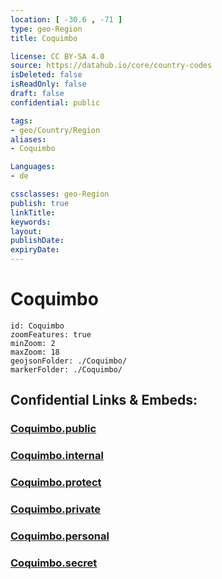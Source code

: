 ```yaml
---
location: [ -30.6 , -71 ] 
type: geo-Region
title: Coquimbo

license: CC BY-SA 4.0
source: https://datahub.io/core/country-codes
isDeleted: false
isReadOnly: false
draft: false
confidential: public

tags:
- geo/Country/Region
aliases:
- Coquimbo

Languages:
- de

cssclasses: geo-Region
publish: true
linkTitle: 
keywords: 
layout: 
publishDate: 
expiryDate: 
---
```


# Coquimbo

```leaflet
id: Coquimbo
zoomFeatures: true 
minZoom: 2 
maxZoom: 18
geojsonFolder: ./Coquimbo/
markerFolder: ./Coquimbo/
```


## Confidential Links & Embeds: 

### [Coquimbo.public](/_public/\Earth\Continent\America~South\Chile\regions~ChileCoquimbo.public.md) 

### [Coquimbo.internal](/_internal/\Earth\Continent\America~South\Chile\regions~ChileCoquimbo.internal.md) 

### [Coquimbo.protect](/_protect/\Earth\Continent\America~South\Chile\regions~ChileCoquimbo.protect.md) 

### [Coquimbo.private](/_private/\Earth\Continent\America~South\Chile\regions~ChileCoquimbo.private.md) 

### [Coquimbo.personal](/_personal/\Earth\Continent\America~South\Chile\regions~ChileCoquimbo.personal.md) 

### [Coquimbo.secret](/_secret/\Earth\Continent\America~South\Chile\regions~ChileCoquimbo.secret.md)

